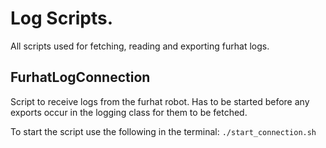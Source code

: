 # Log Scripts.
All scripts used for fetching, reading and exporting furhat logs.
## FurhatLogConnection
Script to receive logs from the furhat robot.
Has to be started before any exports occur in the logging class for them to be fetched.

To start the script use the following in the terminal: ```./start_connection.sh```